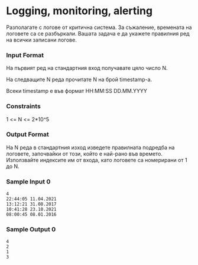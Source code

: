 # Logging, monitoring, alerting

Разполагате с логове от критична система. За съжаление, времената на логовете са се разбъркали. Вашата задача е да укажете правилния ред на всички записани логове.

### Input Format

На първият ред на стандартния вход получавате цяло число N.

На следващите N реда прочитате N на брой timestamp-a.

Всеки timestamp е във формат HH:MM:SS DD.MM.YYYY

### Constraints

1 <= N <= 2*10^5

### Output Format

На N реда в стандартния изход изведете правилната подредба на логовете, започвайки от този, който е най-рано във времето. Използвайте индексите им от входа, като логовете са номерирани от 1 до N.

### Sample Input 0

````
4
22:44:05 11.04.2021
13:12:21 31.08.2017
10:41:28 23.10.2021
08:00:45 08.01.2016
`````

### Sample Output 0

````
4
2
1
3
````